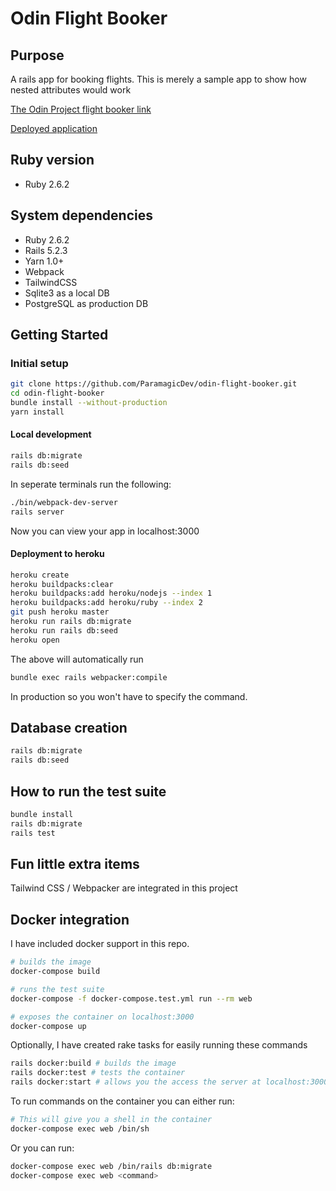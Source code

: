 # Odin Flight Booker

## Purpose

A rails app for booking flights.
This is merely a sample app to show how nested attributes would work

[The Odin Project flight
booker link](https://www.theodinproject.com/courses/ruby-on-rails/lessons/building-advanced-forms?ref=lnav#assignment)

[Deployed application](https://paramagic-flight-booker.herokuapp.com/)

## Ruby version

- Ruby 2.6.2

## System dependencies

- Ruby 2.6.2
- Rails 5.2.3
- Yarn 1.0+
- Webpack
- TailwindCSS
- Sqlite3 as a local DB
- PostgreSQL as production DB

## Getting Started

### Initial setup

```bash
git clone https://github.com/ParamagicDev/odin-flight-booker.git
cd odin-flight-booker
bundle install --without-production
yarn install
```

#### Local development

```bash
rails db:migrate
rails db:seed
```

In seperate terminals run the following:

```bash
./bin/webpack-dev-server
rails server
```

Now you can view your app in localhost:3000

#### Deployment to heroku

```bash
heroku create
heroku buildpacks:clear
heroku buildpacks:add heroku/nodejs --index 1
heroku buildpacks:add heroku/ruby --index 2
git push heroku master
heroku run rails db:migrate
heroku run rails db:seed
heroku open
```

The above will automatically run

```bash
bundle exec rails webpacker:compile
```

In production so you won't have to specify the command.

## Database creation

```bash
rails db:migrate
rails db:seed
```

## How to run the test suite
```bash
bundle install
rails db:migrate
rails test
```

## Fun little extra items

Tailwind CSS / Webpacker are integrated in this project

## Docker integration

I have included docker support in this repo.

```bash
# builds the image
docker-compose build 

# runs the test suite
docker-compose -f docker-compose.test.yml run --rm web

# exposes the container on localhost:3000
docker-compose up
```

Optionally, I have created rake tasks for easily running these commands
```bash
rails docker:build # builds the image
rails docker:test # tests the container
rails docker:start # allows you the access the server at localhost:3000
```

To run commands on the container you can either run:

```bash
# This will give you a shell in the container
docker-compose exec web /bin/sh
```

Or you can run:

```bash
docker-compose exec web /bin/rails db:migrate
docker-compose exec web <command>
```
